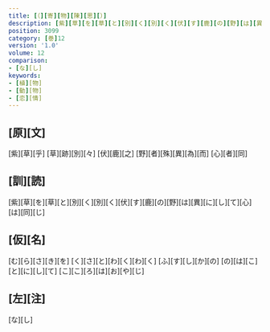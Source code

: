 ```yaml
---
title: [（][寄][物][陳][思][）]
description: [紫][草][を][草][と][別][く][別][く][伏][す][鹿][の][野][は][異][に][し][て][心][は][同][じ]
position: 3099
category: [巻]12
version: '1.0'
volume: 12
comparison:
- [な][し]
keywords:
- [植][物]
- [動][物]
- [恋][情]
---
```


## [原][文]

[紫][草][乎] [草][跡][別][々] [伏][鹿][之] [野][者][殊][異][為][而] [心][者][同]

## [訓][読]

[紫][草][を][草][と][別][く][別][く][伏][す][鹿][の][野][は][異][に][し][て][心][は][同][じ]

## [仮][名]

[む][ら][さ][き][を] [く][さ][と][わ][く][わ][く] [ふ][す][し][か][の] [の][は][こ][と][に][し][て] [こ][こ][ろ][は][お][や][じ]

## [左][注]

[な][し]
